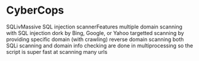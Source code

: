 # CyberCops
SQLivMassive SQL injection scannerFeatures  multiple domain scanning with SQL injection dork by Bing, Google, or Yahoo targetted scanning by providing specific domain (with crawling) reverse domain scanning both SQLi scanning and domain info checking are done in multiprocessing so the script is super fast at scanning many urls

